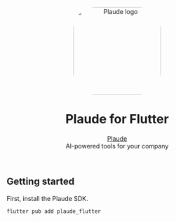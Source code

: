 <p align="center">
  <img src="https://plaudeai.com/apple-touch-icon.png" width="200px" align="center" alt="Plaude logo" style="border-radius:25%"/>
  <h1 align="center">Plaude for Flutter</h1>
   <p align="center">
    <a href="https://plaudeai.com">Plaude</a>
    <br/>
    AI-powered tools for your company
  </p>
</p>
<br>

## Getting started

First, install the Plaude SDK.

```
flutter pub add plaude_flutter
```
